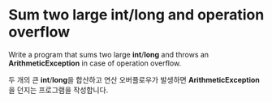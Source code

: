 # Sum two large int/long and operation overflow

Write a program that sums two large **int**/**long** and throws an **ArithmeticException** in case of operation overflow.

두 개의 큰 **int**/**long**을 합산하고 연산 오버플로우가 발생하면 **ArithmeticException**을 던지는 프로그램을 작성합니다.
